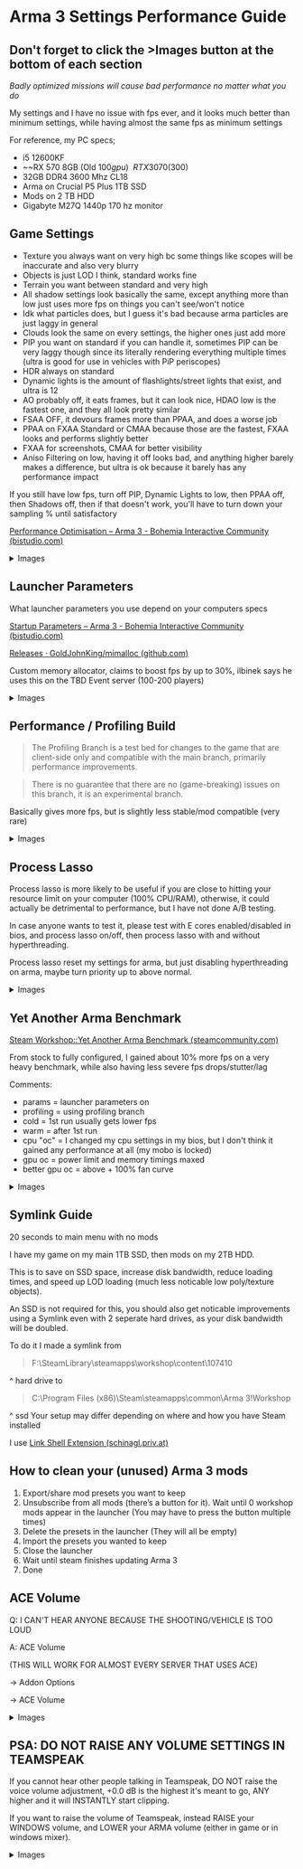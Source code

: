# Arma 3 Settings Performance Guide
## Don't forget to click the >Images button at the bottom of each section

*Badly optimized missions will cause bad performance no matter what you do*

My settings and I have no issue with fps ever, and it looks much better than minimum settings, while having almost the same fps as minimum settings

For reference, my PC specs;
- i5 12600KF
- ~~RX 570 8GB (Old $100 gpu)~~ RTX 3070 ($300)
- 32GB DDR4 3600 Mhz CL18
- Arma on Crucial P5 Plus 1TB SSD
- Mods on 2 TB HDD
- Gigabyte M27Q 1440p 170 hz monitor

## Game Settings

- Texture you always want on very high bc some things like scopes will be inaccurate and also very blurry
- Objects is just LOD I think, standard works fine
- Terrain you want between standard and very high
- All shadow settings look basically the same, except anything more than low just uses more fps on things you can't see/won't notice
- Idk what particles does, but I guess it's bad because arma particles are just laggy in general
- Clouds look the same on every settings, the higher ones just add more
- PIP you want on standard if you can handle it, sometimes PIP can be very laggy though since its literally rendering everything multiple times
(ultra is good for use in vehicles with PiP periscopes)
- HDR always on standard
- Dynamic lights is the amount of flashlights/street lights that exist, and ultra is 12
- AO probably off, it eats frames, but it can look nice, HDAO low is the fastest one, and they all look pretty similar
- FSAA OFF, it devours frames more than PPAA, and does a worse job
- PPAA on FXAA Standard or CMAA because those are the fastest, FXAA looks and performs slightly better
- FXAA for screenshots, CMAA for better visibility
- Aniso Filtering on low, having it off looks bad, and anything higher barely makes a difference, but ultra is ok because it barely has any performance impact

If you still have low fps, turn off PIP, Dynamic Lights to low, then PPAA off, then Shadows off, then if that doesn't work, you'll have to turn down your sampling % until satisfactory


[Performance Optimisation – Arma 3 - Bohemia Interactive Community (bistudio.com)](https://community.bistudio.com/wiki/Arma_3:_Performance_Optimisation#General)
<details>
<summary>Images</summary>

![img](images/settings1.png)
![img](images/settings2.png)
![img](images/settings3.png)
</details>


## Launcher Parameters

What launcher parameters you use depend on your computers specs

[Startup Parameters – Arma 3 - Bohemia Interactive Community (bistudio.com)](https://community.bistudio.com/wiki/Arma_3:_Startup_Parameters)

[Releases · GoldJohnKing/mimalloc (github.com)](https://github.com/GoldJohnKing/mimalloc/releases)

Custom memory allocator, claims to boost fps by up to 30%, ilbinek says he uses this on the TBD Event server (100-200 players)
<details>
<summary>Images</summary>

![img](images/launcher.png)
</details>


## Performance / Profiling Build

> The Profiling Branch is a test bed for changes to the game that are client-side only and compatible with the main branch, primarily performance improvements.

> There is no guarantee that there are no (game-breaking) issues on this branch, it is an experimental branch.

Basically gives more fps, but is slightly less stable/mod compatible (very rare)
<details>
<summary>Images</summary>

![img](images/profiling.png)
</details>


## Process Lasso

Process lasso is more likely to be useful if you are close to hitting your resource limit on your computer (100% CPU/RAM), otherwise, it could actually be detrimental to performance, but I have not done A/B testing.

In case anyone wants to test it, please test with E cores enabled/disabled in bios, and process lasso on/off, then process lasso with and without hyperthreading.

Process lasso reset my settings for arma, but just disabling hyperthreading on arma, maybe turn priority up to above normal.

<details>
<summary>Images</summary>

![img](images/plasso.png)
</details>


## Yet Another Arma Benchmark

[Steam Workshop::Yet Another Arma Benchmark (steamcommunity.com)](https://steamcommunity.com/sharedfiles/filedetails/?id=375092418)

From stock to fully configured, I gained about 10% more fps on a very heavy benchmark, while also having less severe fps drops/stutter/lag

Comments:
- params = launcher parameters on
- profiling = using profiling branch
- cold = 1st run usually gets lower fps
- warm = after 1st run
- cpu "oc" = I changed my cpu settings in my bios, but I don't think it gained any performance at all (my mobo is locked)
- gpu oc = power limit and memory timings maxed
- better gpu oc = above + 100% fan curve
<details>
<summary>Images</summary>

![img](images/b1.png)
![img](images/b2.png)
</details>


## Symlink Guide
20 seconds to main menu with no mods

I have my game on my main 1TB SSD, then mods on my 2TB HDD.

This is to save on SSD space, increase disk bandwidth, reduce loading times, and speed up LOD loading (much less noticable low poly/texture objects).

An SSD is not required for this, you should also get noticable improvements using a Symlink even with 2 seperate hard drives, as your disk bandwidth will be doubled.

To do it I made a symlink from
> F:\SteamLibrary\steamapps\workshop\content\107410

^ hard drive
to
> C:\Program Files (x86)\Steam\steamapps\common\Arma 3\!Workshop

^ ssd
Your setup may differ depending on where and how you have Steam installed

I use [Link Shell Extension (schinagl.priv.at)](https://schinagl.priv.at/nt/hardlinkshellext/linkshellextension.html)


## How to clean your (unused) Arma 3 mods

1. Export/share mod presets you want to keep
2. Unsubscribe from all mods (there’s a button for it). Wait until 0 workshop mods appear in the launcher (You may have to press the button multiple times)
3. Delete the presets in the launcher (They will all be empty)
4. Import the presets you wanted to keep
5. Close the launcher
6. Wait until steam finishes updating Arma 3
7. Done

## ACE Volume

Q: I CAN'T HEAR ANYONE BECAUSE THE SHOOTING/VEHICLE IS TOO LOUD

A: ACE Volume

(THIS WILL WORK FOR ALMOST EVERY SERVER THAT USES ACE)

-> Addon Options

-> ACE Volume
<details>
<summary>Images</summary>

![img](images/av1.png)

^ My personal settings

PART 2: Bind a key to toggle it manually!

-> Controls

-> Configure Addons

-> ACE Common

-> Toggle Volume


![img](images/av2.png)

This is the App Menu key btw v (It's not commonly used) (Any other key will also work)

![img](images/av3.png)
</details>

## PSA: DO NOT RAISE ANY VOLUME SETTINGS IN TEAMSPEAK

If you cannot hear other people talking in Teamspeak, DO NOT raise the voice volume adjustment, +0.0 dB is the highest it's meant to go, ANY higher and it will INSTANTLY start clipping.

If you want to raise the volume of Teamspeak, instead RAISE your WINDOWS volume, and LOWER your ARMA volume (either in game or in windows mixer).

<details>
<summary>Images</summary>

Recommended Settings
![img](images/ts1.png)

I also recommend disabling ONLY these notification/soundpack settings, instead of muting all or keeping all open.
It will remove the annoying "User joined your channel" sound, but every other notification will still play, which are much less frequent.
![img](images/ts2.png)
</details>


